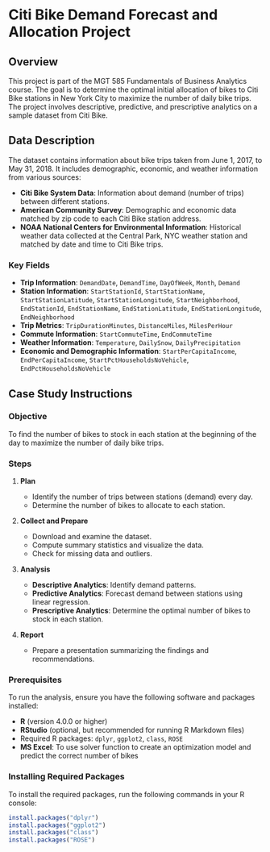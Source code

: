 # Citi Bike Demand Forecast and Allocation Project

## Overview
This project is part of the MGT 585 Fundamentals of Business Analytics course. The goal is to determine the optimal initial allocation of bikes to Citi Bike stations in New York City to maximize the number of daily bike trips. The project involves descriptive, predictive, and prescriptive analytics on a sample dataset from Citi Bike.

## Data Description
The dataset contains information about bike trips taken from June 1, 2017, to May 31, 2018. It includes demographic, economic, and weather information from various sources:
- **Citi Bike System Data**: Information about demand (number of trips) between different stations.
- **American Community Survey**: Demographic and economic data matched by zip code to each Citi Bike station address.
- **NOAA National Centers for Environmental Information**: Historical weather data collected at the Central Park, NYC weather station and matched by date and time to Citi Bike trips.

### Key Fields
- **Trip Information**: `DemandDate`, `DemandTime`, `DayOfWeek`, `Month`, `Demand`
- **Station Information**: `StartStationId`, `StartStationName`, `StartStationLatitude`, `StartStationLongitude`, `StartNeighborhood`, `EndStationId`, `EndStationName`, `EndStationLatitude`, `EndStationLongitude`, `EndNeighborhood`
- **Trip Metrics**: `TripDurationMinutes`, `DistanceMiles`, `MilesPerHour`
- **Commute Information**: `StartCommuteTime`, `EndCommuteTime`
- **Weather Information**: `Temperature`, `DailySnow`, `DailyPrecipitation`
- **Economic and Demographic Information**: `StartPerCapitaIncome`, `EndPerCapitaIncome`, `StartPctHouseholdsNoVehicle`, `EndPctHouseholdsNoVehicle`

## Case Study Instructions

### Objective
To find the number of bikes to stock in each station at the beginning of the day to maximize the number of daily bike trips.

### Steps
1. **Plan**
   - Identify the number of trips between stations (demand) every day.
   - Determine the number of bikes to allocate to each station.

2. **Collect and Prepare**
   - Download and examine the dataset.
   - Compute summary statistics and visualize the data.
   - Check for missing data and outliers.

3. **Analysis**
   - **Descriptive Analytics**: Identify demand patterns.
   - **Predictive Analytics**: Forecast demand between stations using linear regression.
   - **Prescriptive Analytics**: Determine the optimal number of bikes to stock in each station.

4. **Report**
   - Prepare a presentation summarizing the findings and recommendations.

### Prerequisites

To run the analysis, ensure you have the following software and packages installed:

- **R** (version 4.0.0 or higher)
- **RStudio** (optional, but recommended for running R Markdown files)
- Required R packages: `dplyr`, `ggplot2`, `class`, `ROSE`
- **MS Excel**: To use solver function to create an optimization model and predict the correct number of bikes 
### Installing Required Packages

To install the required packages, run the following commands in your R console:

```r
install.packages("dplyr")
install.packages("ggplot2")
install.packages("class")
install.packages("ROSE")

